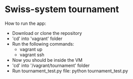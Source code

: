 Swiss-system tournament
=============

How to run the app:
* Download or clone the repository
* 'cd' into 'vagrant' folder
* Run the following commands:
    * vagrant up
    * vagrant ssh
* Now you should be inside the VM
* 'cd' into '/vagrant/tournament' folder
* Run tournament_test.py file: python tournament_test.py
